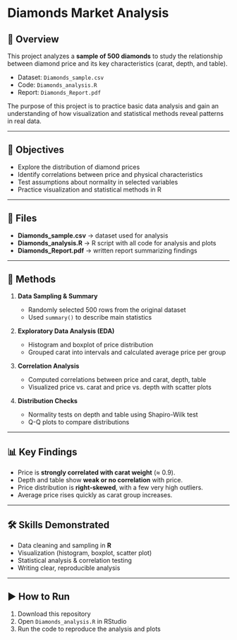# Diamonds Market Analysis

## 📌 Overview
This project analyzes a **sample of 500 diamonds** to study the relationship between diamond price and its key characteristics (carat, depth, and table).  

- Dataset: `Diamonds_sample.csv`  
- Code: `Diamonds_analysis.R`  
- Report: `Diamonds_Report.pdf`  

The purpose of this project is to practice basic data analysis and gain an understanding of how visualization and statistical methods reveal patterns in real data.

---

## 🎯 Objectives
- Explore the distribution of diamond prices  
- Identify correlations between price and physical characteristics  
- Test assumptions about normality in selected variables  
- Practice visualization and statistical methods in R  

---

## 📂 Files
- **Diamonds_sample.csv** → dataset used for analysis  
- **Diamonds_analysis.R** → R script with all code for analysis and plots  
- **Diamonds_Report.pdf** → written report summarizing findings  

---

## 🔎 Methods
1. **Data Sampling & Summary**
   - Randomly selected 500 rows from the original dataset  
   - Used `summary()` to describe main statistics  

2. **Exploratory Data Analysis (EDA)**
   - Histogram and boxplot of price distribution  
   - Grouped carat into intervals and calculated average price per group  

3. **Correlation Analysis**
   - Computed correlations between price and carat, depth, table  
   - Visualized price vs. carat and price vs. depth with scatter plots  

4. **Distribution Checks**
   - Normality tests on depth and table using Shapiro-Wilk test  
   - Q-Q plots to compare distributions  

---

## 📊 Key Findings
- Price is **strongly correlated with carat weight** (≈ 0.9).  
- Depth and table show **weak or no correlation** with price.  
- Price distribution is **right-skewed**, with a few very high outliers.  
- Average price rises quickly as carat group increases.  

---

## 🛠 Skills Demonstrated
- Data cleaning and sampling in **R**  
- Visualization (histogram, boxplot, scatter plot)  
- Statistical analysis & correlation testing  
- Writing clear, reproducible analysis  

---

## ▶️ How to Run
1. Download this repository  
2. Open `Diamonds_analysis.R` in RStudio  
3. Run the code to reproduce the analysis and plots  
